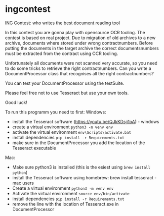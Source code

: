 # ingcontest
ING Contest: who writes the best document reading tool

In this contest you are gonna play with opensource OCR tooling. The contest is based
on real project. Due to migration of old archives to a new archive, documents where stored
under wrong contractnumbers. Before putting the documents in the target archive the correct
documentsnumbers must be extracted from the contract using OCR tooling.

Unfortunately all documents were not scanned very accurate, so you need to do some tricks to
retrieve the right contractnumbers. Can you write a DocumentProcessor class that recognises all
the right contractnumbers?

You can test your DocumentProcessor using the testSuite.

Please feel free not to use Tesseract but use your own tools.

Good luck!




To run this programm you need to first:
Windows:
- install the Tesseract software (https://youtu.be/QJkKDsjj1oA) - windows
- create a virtual environment `python3 -m venv env`
- activate the virtual environment `env\Scripts\activate.bat`
- install dependencies `pip install -r Requirements.txt`
- make sure in the DocumentProcessor you add the location of the Tesseract executable

Mac:
- Make sure python3 is installed (this is the esiest using `brew install python`)
- install the Tesseract software using homebrew: brew install tesseract - mac users
- Create a virtual environment `python3 -m venv env`
- Activate the virtual environment `source env/bin/activate`
- install dependencies `pip install -r Requirements.txt`
- remove the line with the location of Tesseract.exe in DocumentProcessor
